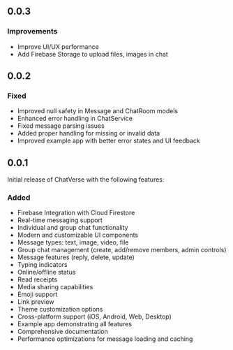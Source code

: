 ## 0.0.3

### Improvements
- Improve UI/UX performance
- Add Firebase Storage to upload files, images in chat


## 0.0.2

### Fixed
- Improved null safety in Message and ChatRoom models
- Enhanced error handling in ChatService
- Fixed message parsing issues
- Added proper handling for missing or invalid data
- Improved example app with better error states and UI feedback

## 0.0.1

Initial release of ChatVerse with the following features:

### Added
- Firebase Integration with Cloud Firestore
- Real-time messaging support
- Individual and group chat functionality
- Modern and customizable UI components
- Message types: text, image, video, file
- Group chat management (create, add/remove members, admin controls)
- Message features (reply, delete, update)
- Typing indicators
- Online/offline status
- Read receipts
- Media sharing capabilities
- Emoji support
- Link preview
- Theme customization options
- Cross-platform support (iOS, Android, Web, Desktop)
- Example app demonstrating all features
- Comprehensive documentation
- Performance optimizations for message loading and caching
